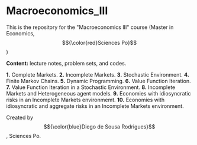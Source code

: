 # Macroeconomics_III

This is the repository for the "Macroeconomics III" course (Master in Economics, $${\color{red}Sciences Po}$$)

**Content:** lecture notes, problem sets, and codes.

**1.** Complete Markets.
**2.** Incomplete Markets.
**3.** Stochastic Environment.
**4.** Finite Markov Chains.
**5.** Dynamic Programming.
**6.** Value Function Iteration.
**7.** Value Function Iteration in a Stochastic Environment.
**8.** Incomplete Markets and Heterogeneous agent models.
**9.** Economies with idiosyncratic risks in an Incomplete Markets environmemt.
**10.** Economies with idiosyncratic and aggregate risks in an Incomplete Markets environment.

Created by $${\color{blue}Diego de Sousa Rodrigues}$$	, Sciences Po.
